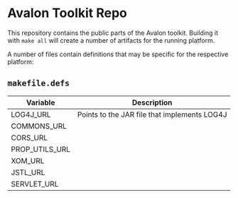 # Avalon Toolkit Repo

This repository contains the public parts of the Avalon toolkit. Building it with <code>make all</code> will create a number of artifacts
for the running platform.

A number of files contain definitions that may be specific for the respective platform:

## <code>makefile.defs</code>

| Variable | Description |
| -------- | ------- |
| LOG4J_URL | Points to the JAR file that implements LOG4J |
| COMMONS_URL |  |
| CORS_URL |  |
| PROP_UTILS_URL |  |
| XOM_URL |  |
| JSTL_URL |  |
| SERVLET_URL |  |
